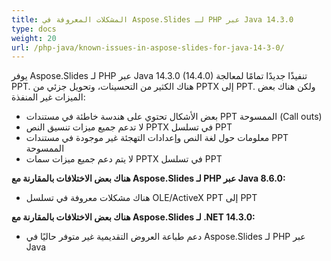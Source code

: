 ```yaml
---
title: المشكلات المعروفة في Aspose.Slides لـ PHP عبر Java 14.3.0
type: docs
weight: 20
url: /php-java/known-issues-in-aspose-slides-for-java-14-3-0/
---
```


يوفر Aspose.Slides لـ PHP عبر Java 14.3.0 (14.4.0) تنفيذًا جديدًا تمامًا لمعالجة PPT. هناك الكثير من التحسينات، وتحويل جزئي من PPTX إلى PPT. ولكن هناك بعض الميزات غير المنفذة:

- بعض الأشكال تحتوي على هندسة خاطئة في مستندات PPT الممسوحة (Call outs)
- لا تدعم جميع ميزات تنسيق النص PPTX في تسلسل PPT
- معلومات حول لغة النص وإعدادات التهجئة غير موجودة في مستندات PPT الممسوحة
- لا يتم دعم جميع ميزات سمات PPTX في تسلسل PPT

**هناك بعض الاختلافات بالمقارنة مع Aspose.Slides لـ PHP عبر Java 8.6.0:**

- هناك مشكلات معروفة في تسلسل OLE/ActiveX PPT إلى PPT

**هناك بعض الاختلافات بالمقارنة مع Aspose.Slides لـ .NET 14.3.0:**

- دعم طباعة العروض التقديمية غير متوفر حاليًا في Aspose.Slides لـ PHP عبر Java
